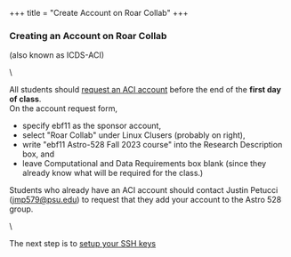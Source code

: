 +++
title = "Create Account on Roar Collab"
+++

### Creating an Account on Roar Collab
(also known as ICDS-ACI)

\\

All students should [request an ACI account](https://www.icds.psu.edu/computing-services/account-setup/) before the end of the __first day of class__.  
On the account request form,

- specify ebf11 as the sponsor account,
- select "Roar Collab" under Linux Clusers (probably on right),
- write "ebf11 Astro-528  Fall 2023 course" into the Research Description box, and 
- leave Computational and Data Requirements box blank (since they already know what will be required for the class.)  

Students who already have an ACI account should contact Justin Petucci (jmp579@psu.edu) to request that they add your account to the Astro 528 group.

\\

The next step is to [setup your SSH keys](../sshkeys/)
